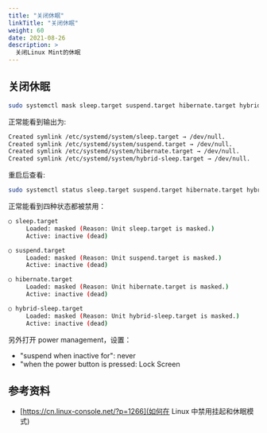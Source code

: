 ```yaml
---
title: "关闭休眠"
linkTitle: "关闭休眠"
weight: 60
date: 2021-08-26
description: >
  关闭Linux Mint的休眠
---
```


## 关闭休眠

```bash
sudo systemctl mask sleep.target suspend.target hibernate.target hybrid-sleep.target
```

正常能看到输出为:

```bash
Created symlink /etc/systemd/system/sleep.target → /dev/null.
Created symlink /etc/systemd/system/suspend.target → /dev/null.
Created symlink /etc/systemd/system/hibernate.target → /dev/null.
Created symlink /etc/systemd/system/hybrid-sleep.target → /dev/null.
```

重启后查看:

```bash
sudo systemctl status sleep.target suspend.target hibernate.target hybrid-sleep.target
```

正常能看到四种状态都被禁用：

```bash
○ sleep.target
     Loaded: masked (Reason: Unit sleep.target is masked.)
     Active: inactive (dead)

○ suspend.target
     Loaded: masked (Reason: Unit suspend.target is masked.)
     Active: inactive (dead)

○ hibernate.target
     Loaded: masked (Reason: Unit hibernate.target is masked.)
     Active: inactive (dead)

○ hybrid-sleep.target
     Loaded: masked (Reason: Unit hybrid-sleep.target is masked.)
     Active: inactive (dead)
```

另外打开 power management，设置：

- "suspend when inactive for": never
- "when the power button is pressed: Lock Screen

## 参考资料

- [https://cn.linux-console.net/?p=1266](如何在 Linux 中禁用挂起和休眠模式)